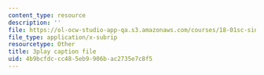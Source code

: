 ```yaml
---
content_type: resource
description: ''
file: https://ol-ocw-studio-app-qa.s3.amazonaws.com/courses/18-01sc-single-variable-calculus-fall-2010/4b9bcfdccc485eb9906bac2735e7c8f5_4sTKcvYMNxk.vtt
file_type: application/x-subrip
resourcetype: Other
title: 3play caption file
uid: 4b9bcfdc-cc48-5eb9-906b-ac2735e7c8f5
---
```

